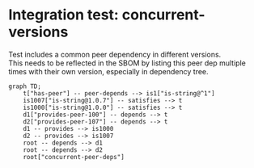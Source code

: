 # Integration test: concurrent-versions

Test includes a common peer dependency in different versions.   
This needs to be reflected in the SBOM by listing this peer dep multiple times with their own version, especially in dependency tree.

```mermaid
graph TD;
    t["has-peer"] -- peer-depends --> is1["is-string@^1"]
    is1007["is-string@1.0.7"] -- satisfies --> t
    is1000["is-string@1.0.0"] -- satisfies --> t
    d1["provides-peer-100"] -- depends --> t
    d2["provides-peer-107"] -- depends --> t
    d1 -- provides --> is1000
    d2 -- provides --> is1007
    root -- depends --> d1
    root -- depends --> d2
    root["concurrent-peer-deps"]
```
